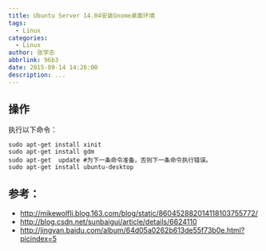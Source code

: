```yaml
---
title: Ubuntu Server 14.04安装Gnome桌面环境
tags:
  - Linux
categories:
  - Linux
author: 张学志
abbrlink: 96b3
date: 2015-09-14 14:26:00
description: ...
---
```




## 操作
执行以下命令：

```
sudo apt-get install xinit
sudo apt-get install gdm
sudo apt-get  update #为下一条命令准备，否则下一条命令执行错误。
sudo apt-get install ubuntu-desktop
```
    
## 参考：
* http://mikewolfli.blog.163.com/blog/static/860452882014118103755772/
* http://blog.csdn.net/sunbaigui/article/details/6624110
* http://jingyan.baidu.com/album/64d05a0262b613de55f73b0e.html?picindex=5
